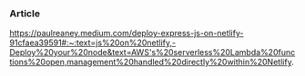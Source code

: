### Article

https://paulreaney.medium.com/deploy-express-js-on-netlify-91cfaea39591#:~:text=js%20on%20netlify,-Deploy%20your%20node&text=AWS's%20serverless%20Lambda%20functions%20open,management%20handled%20directly%20within%20Netlify.